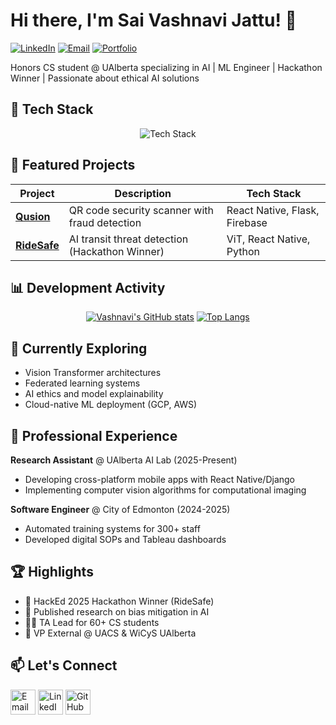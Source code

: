 # Hi there, I'm Sai Vashnavi Jattu! 👋

[![LinkedIn](https://img.shields.io/badge/LinkedIn-0077B5?style=for-the-badge&logo=linkedin&logoColor=white)](https://www.linkedin.com/in/saijattu)
[![Email](https://img.shields.io/badge/Email-D14836?style=for-the-badge&logo=gmail&logoColor=white)](mailto:vashintern@gmail.com)
[![Portfolio](https://img.shields.io/badge/Portfolio-4285F4?style=for-the-badge&logo=google-chrome&logoColor=white)](https://vashnavi-jattu.github.io/portfolio/)

Honors CS student @ UAlberta specializing in AI | ML Engineer | Hackathon Winner | Passionate about ethical AI solutions

## 🔧 Tech Stack

<p align="center">
  <img src="https://skillicons.dev/icons?i=python,cpp,java,js,tensorflow,pytorch,react,django,flask,firebase,git,github" alt="Tech Stack" />
</p>

## 🚀 Featured Projects

| Project | Description | Tech Stack |
|---------|-------------|------------|
| **[Qusion](https://github.com/ChloeNahyunKim/HackEd2025_Fusion)** | QR code security scanner with fraud detection | React Native, Flask, Firebase |
| **[RideSafe](https://github.com/Vashnavi-jattu/RideSafe)** | AI transit threat detection (Hackathon Winner) | ViT, React Native, Python |

## 📊 Development Activity

<div align="center">
  
[![Vashnavi's GitHub stats](https://github-readme-stats.vercel.app/api?username=Vashnavi-jattu&show_icons=true&theme=radical&hide_title=true)](https://github.com/Vashnavi-jattu)
[![Top Langs](https://github-readme-stats.vercel.app/api/top-langs/?username=Vashnavi-jattu&layout=compact&theme=radical&hide=html,css)](https://github.com/Vashnavi-jattu)

</div>

## 🌱 Currently Exploring

- Vision Transformer architectures
- Federated learning systems
- AI ethics and model explainability
- Cloud-native ML deployment (GCP, AWS)

## 💼 Professional Experience

**Research Assistant** @ UAlberta AI Lab (2025-Present)  
- Developing cross-platform mobile apps with React Native/Django
- Implementing computer vision algorithms for computational imaging

**Software Engineer** @ City of Edmonton (2024-2025)  
- Automated training systems for 300+ staff
- Developed digital SOPs and Tableau dashboards

## 🏆 Highlights

- 🏅 HackEd 2025 Hackathon Winner (RideSafe)
- 📝 Published research on bias mitigation in AI
- 👩‍🏫 TA Lead for 60+ CS students
- 👥 VP External @ UACS & WiCyS UAlberta

## 📫 Let's Connect

<p align="left">
  <a href="mailto:vashintern@gmail.com"><img src="https://img.icons8.com/color/48/000000/gmail.png" alt="Email" width="40"/></a>
  <a href="https://www.linkedin.com/in/saijattu"><img src="https://img.icons8.com/color/48/000000/linkedin.png" alt="LinkedIn" width="40"/></a>
  <a href="https://github.com/Vashnavi-jattu"><img src="https://img.icons8.com/ios-filled/50/000000/github.png" alt="GitHub" width="40"/></a>
</p>
